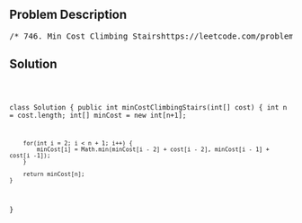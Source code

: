 <!--
<style>
  body { font-family: Arial, sans-serif; }
  .container { max-width: 100%; margin: 0 auto; padding: 10px; }
  .comment-block { max-width: 30%; background-color: #f9f9f9; padding: 10px; border-left: 5px solid #ccc; overflow-wrap: break-word; white-space: pre-wrap; }
  .code-block { background-color: #f4f4f4; padding: 10px; border: 1px solid #ddd; overflow-wrap: break-word; white-space: pre-wrap; }
</style>
-->

<div class='container'>
<h2>Problem Description</h2>
<div class='comment-block'>
<pre>
/* 746. Min Cost Climbing Stairshttps://leetcode.com/problems/min-cost-climbing-stairs/You are given an integer array cost where cost[i] is the cost of ith step on a staircase.Once you pay the cost, you can either climb one or two steps.You can either start from the step with index 0, or the step with index 1.Return the minimum cost to reach the top of the floor.Example 1:Input: cost = [10,15,20]Output: 15Explanation: You will start at index 1.- Pay 15 and climb two steps to reach the top.The total cost is 15.Example 2:Input: cost = [1,100,1,1,1,100,1,1,100,1]Output: 6Explanation: You will start at index 0.- Pay 1 and climb two steps to reach index 2.- Pay 1 and climb two steps to reach index 4.- Pay 1 and climb two steps to reach index 6.- Pay 1 and climb one step to reach index 7.- Pay 1 and climb two steps to reach index 9.- Pay 1 and climb one step to reach the top.The total cost is 6.Constraints:2 <= cost.length <= 10000 <= cost[i] <= 999*/</pre>
</div>

<h2>Solution</h2>
<div class='code-block'>
<pre><code class='language-java'>

class Solution {
    public int minCostClimbingStairs(int[] cost) {
        int n = cost.length;
        int[] minCost = new int[n+1];

        for(int i = 2; i < n + 1; i++) {
            minCost[i] = Math.min(minCost[i - 2] + cost[i - 2], minCost[i - 1] + cost[i -1]);
        }

        return minCost[n];
    }
}</code></pre>
</div>
</div>
